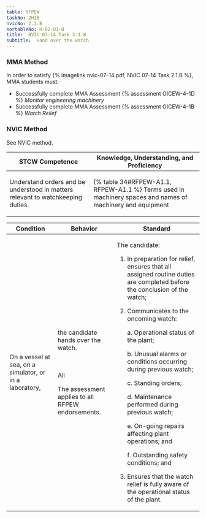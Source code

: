 ```yaml
---
table: RFPEW
taskNo: 2H1B
nvicNo: 2.1.B 
sortableNo: H-02-01-B
title:  NVIC 07-14 Task 2.1.B
subtitle:  Hand over the watch
---
```



### MMA Method

In order to satisfy  {% imagelink nvic-07-14.pdf, NVIC 07-14 Task 2.1.B %}, MMA students must:

* Successfully complete MMA Assessment {% assessment OICEW-4-1D %} *Monitor engineering machinery*
* Successfully complete MMA Assessment {% assessment OICEW-4-1B %} *Watch Relief*


### NVIC Method

<a onclick="togglevisibility('nvic_methods')" >See NVIC method.</a>

<div id='nvic_methods' class='hide'>

<table>
<thead>
<tr>
<th class='forty'> STCW Competence </th>
<th class='sixty'> Knowledge, Understanding, and Proficiency </th>
</tr>
</thead>




<tbody>
<tr><td markdown='1'>

Understand orders and be understood in matters relevant to watchkeeping duties.

</td><td markdown='1'>

{% table 34#RFPEW-A1.1, RFPEW-A1.1 %} Terms used in machinery spaces and names of machinery and equipment

</td></tr>


</tbody>
</table>


<table>
<thead>
<tr><th class='twenty'>  Condition </th><th class='twenty'> Behavior </th><th  class='sixty'>Standard </th></tr>
</thead>
<tbody >



<tr><td markdown='1'>

On a vessel at sea, on a simulator, or in a laboratory,

</td><td markdown='1'>

the candidate hands over the watch.

<br>

<div class="tooltip" markdown='1'>

All

The assessment applies to all RFPEW endorsements.

</div>


</td><td markdown='1'>

The candidate:

1. In preparation for relief, ensures that all assigned routine duties are completed before the conclusion of the watch;
2. Communicates to the oncoming watch: 

	a. Operational status of the plant; 

	b. Unusual alarms or conditions occurring during previous watch; 

	c. Standing orders; 

	d. Maintenance performed during previous watch; 

	e. On-going repairs affecting plant operations; and 

	f. Outstanding safety conditions; and
3. Ensures that the watch relief is fully aware of the operational status of the plant.

</td></tr>
</tbody>
</table>
</div>
